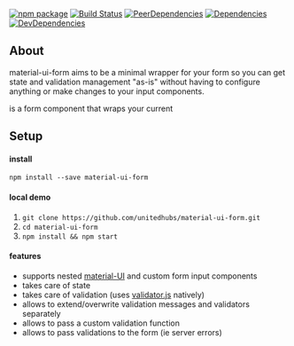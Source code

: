 [![npm package](https://img.shields.io/npm/v/material-ui-form.svg)](https://www.npmjs.com/package/material-ui-form)
[![Build Status](https://travis-ci.org/unitedhubs/material-ui-form.svg?branch=dev)](https://travis-ci.org/unitedhubs/material-ui-form)
[![PeerDependencies](https://img.shields.io/david/peer/unitedhubs/material-ui-form.svg)](https://david-dm.org/unitedhubs/material-ui-form?type=peer)
[![Dependencies](https://img.shields.io/david/unitedhubs/material-ui-form.svg)](https://david-dm.org/unitedhubs/material-ui-form)
[![DevDependencies](https://img.shields.io/david/dev/unitedhubs/material-ui-form.svg)](https://david-dm.org/unitedhubs/material-ui-form?type=dev)

## About

material-ui-form aims to be a minimal wrapper for your form so you can get state and validation management "as-is" without having to configure anything or make changes to your input components. 


is a form component that wraps your current 

## Setup

#### install
```
npm install --save material-ui-form
```

#### local demo
1. `git clone https://github.com/unitedhubs/material-ui-form.git`
2. `cd material-ui-form`
3. `npm install && npm start`

#### features

- supports nested [material-UI](https://material-ui-1dab0.firebaseapp.com/getting-started/usage/) and custom form input components
- takes care of state
- takes care of validation (uses [validator.js](https://github.com/chriso/validator.js) natively)
- allows to extend/overwrite validation messages and validators separately
- allows to pass a custom validation function
- allows to pass validations to the form (ie server errors)

